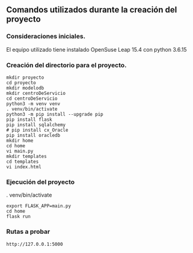 ## Comandos utilizados durante la creación del proyecto

### Consideraciones iniciales.

El equipo utilizado tiene instalado OpenSuse Leap 15.4 con python 3.6.15

### Creación del directorio para el proyecto.

``mkdir proyecto `` <br/>
``cd proyecto `` <br/>
``mkdir modelodb `` <br/>
``mkdir centroDeServicio `` <br/>
``cd centroDeServicio `` <br/>
``python3 -m venv venv`` <br/>
``. venv/bin/activate `` <br/>
``python3 -m pip install --upgrade pip `` <br/>
``pip install flask `` <br/>
``pip install sqlalchemy `` <br/>
``# pip install cx_Oracle `` <br/>
``pip install oracledb `` <br/>
``mkdir home `` <br/>
``cd home `` <br/>
``vi main.py `` <br/>
``mkdir templates `` <br/>
``cd templates ``<br/>
``vi index.html ``<br/>

### Ejecución del proyecto 
. venv/bin/activate

``export FLASK_APP=main.py `` <br/>
``cd home `` <br/>
``flask run `` <br/>

### Rutas a probar 

`` http://127.0.0.1:5000 `` <br/>



